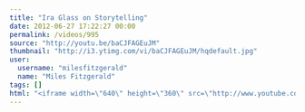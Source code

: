 ```yaml
---
title: "Ira Glass on Storytelling"
date: 2012-06-27 17:22:27 00:00
permalink: /videos/995
source: "http://youtu.be/baCJFAGEuJM"
thumbnail: "http://i3.ytimg.com/vi/baCJFAGEuJM/hqdefault.jpg"
user:
  username: "milesfitzgerald"
  name: "Miles Fitzgerald"
tags: []
html: "<iframe width=\"640\" height=\"360\" src=\"http://www.youtube.com/embed/baCJFAGEuJM?wmode=transparent&fs=1&feature=oembed\" frameborder=\"0\" allowfullscreen></iframe>"
---
```


